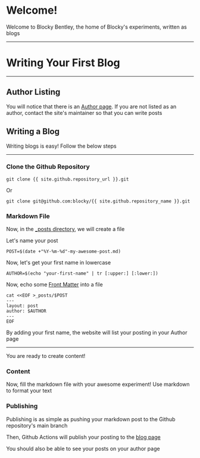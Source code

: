 # Welcome!
Welcome to Blocky Bentley, the home of Blocky's experiments, written as blogs

---

# Writing Your First Blog

---

## Author Listing
You will notice that there is an [Author page](https://ianhecker.github.io/test-website/authors.html). If you are not listed as an author, contact the site's maintainer so that you can write posts

## Writing a Blog
Writing blogs is easy! Follow the below steps

---

### Clone the Github Repository
```
git clone {{ site.github.repository_url }}.git
```
Or
```
git clone git@github.com:blocky/{{ site.github.repository_name }}.git
```

### Markdown File
Now, in the [_posts directory](https://github.com/ianhecker/test-website/tree/main/_posts), we will create a file

Let's name your post
```
POST=$(date +"%Y-%m-%d"-my-awesome-post.md)
```

Now, let's get your first name in lowercase
```
AUTHOR=$(echo "your-first-name" | tr [:upper:] [:lower:])
```

Now, echo some [Front Matter](https://jekyllrb.com/docs/front-matter/) into a file
```
cat <<EOF >_posts/$POST
---
layout: post
author: $AUTHOR
---
EOF
```
By adding your first name, the website will list your posting in your Author page

---
You are ready to create content!

### Content
Now, fill the markdown file with your awesome experiment! Use markdown to format your text

### Publishing
Publishing is as simple as pushing your markdown post to the Github repository's main branch

Then, Github Actions will publish your posting to the [blog page](https://ianhecker.github.io/test-website/blog.html)

You should also be able to see your posts on your author page
